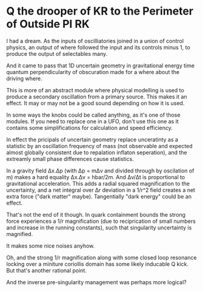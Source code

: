 Q the drooper of KR to the Perimeter of Outside PI RK
===

I had a dream. As the inputs of oscilliatories joined in a union of control physics, an output of where followed the input and its controls minus 1, to produce the output of selectables many.

And it came to pass that 1D uncertain geometry in gravitational energy time quantum perpendicularity of obscuration made for a where about the driving where.

This is more of an abstract module where physical modelling is used to produce a secondary oscillation from a primary source. This makes it an effect. It may or may not be a good sound depending on how it is used.

In some ways the knobs could be called anything, as it's one of those modules. If you need to replace one in a UFO, don't use this one as it contains some simplifications for calculation and speed efficiency.

In effect the pricipals of uncertain geometry replace unceratinty as a statistic by an oscillation frequency of mass (not observable and expected almost globally consistent due to repalation inflaton seperation), and the extreamly small phase differences cause statistics.

In a gravity field Δx.Δp (with Δp = mΔv and divided through by oscilation of m) makes a hard equality Δx.Δv = hbar/2m. And Δv/Δt is proportional to gravitational acceleration. This adds a radial squared magnification to the uncertainty, and a net integral over Δr deviation in a 1/r^2 field creates a net extra force ("dark matter" maybe). Tangentially "dark energy" could be an effect.

That's not the end of it though. In quark containment bounds the strong force experiences a 1/r magnification (due to reciprication of small numbers and increase in the running constants), such that singularity uncertainty is magnified.

It makes some nice noises anyhow.

Oh, and the strong 1/r magnification along with some closed loop resonance locking over a miniture coriollis domain has some likely inducable Q kick. But that's another rational point.

And the inverse pre-singularity management was perhaps more logical?